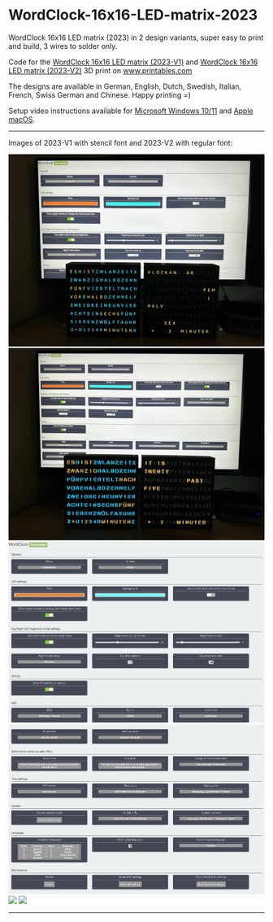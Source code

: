 # WordClock-16x16-LED-matrix-2023 

WordClock 16x16 LED matrix (2023) in 2 design variants, super easy to print and build, 3 wires to solder only.

Code for the <a href="https://www.printables.com/de/model/350568-wordclock-16x16-led-matrix-2023-v1">WordClock 16x16 LED matrix (2023-V1)</a> and <a href="https://www.printables.com/de/model/361861-wordclock-16x16-led-matrix-2023-v2">WordClock 16x16 LED matrix (2023-V2)</a> 3D print on <a href="https://www.printables.com">www.printables.com</a>

The designs are available in German, English, Dutch, Swedish, Italian, French, Swiss German and Chinese. Happy printing =)

Setup video instructions available for <a href="https://www.youtube.com/watch?v=BrVKY1sfZgI">Microsoft Windows 10/11</a> and <a href="https://www.youtube.com/watch?v=GptDFKhga0k">Apple macOS</a>.

<hr>

Images of 2023-V1 with stencil font and 2023-V2 with regular font:

<img src="./Images/IMG_1120.jpg">

<img src="./Images/IMG_1119.jpg">

<img src="./Images/IMG_2578.jpg">

<img src="./Images/IMG_2579.jpg">

<img src="./Images/IMG_0782.jpg">

<img src="./Images/A0B50A9B-8A43-4066-939B-C25B38242FDF.jpeg">

<hr>
